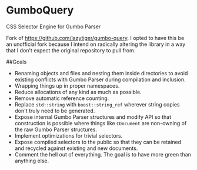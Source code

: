 # GumboQuery
CSS Selector Engine for Gumbo Parser

Fork of https://github.com/lazytiger/gumbo-query. I opted to have this be an unofficial fork because I intend on radically altering the library in a way that I don't expect the original repository to pull from.

##Goals  
 - Renaming objects and files and nesting them inside directories to avoid existing conflicts with Gumbo Parser during compilation and inclusion.
 - Wrapping things up in proper namespaces.
 - Reduce allocations of any kind as much as possible.
 - Remove automatic reference counting.  
 - Replace `std::string` with `boost::string_ref` wherever string copies don't truly need to be generated.  
 - Expose internal Gumbo Parser structures and modify API so that construction is possible where things like `CDocument` are non-owning of the raw Gumbo Parser structures.
 - Implement optimizations for trivial selectors.
 - Expose compiled selectors to the public so that they can be retained and recycled against existing and new documents.
 - Comment the hell out of everything. The goal is to have more green than anything else.

